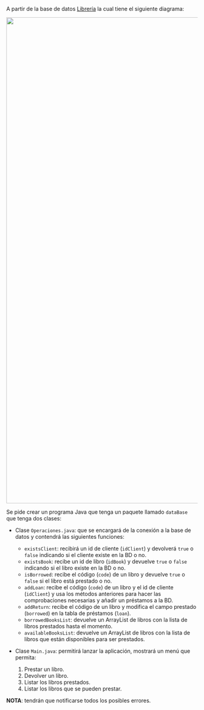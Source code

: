 <p>A partir de la base de datos <a href="/assets/files/createLibrary-15af4551186fdf0979d0991df6948f76.sql" target="_blank">Librería</a> la cual tiene el siguiente diagrama:</p>
<p><img decoding="async" loading="lazy" src="Esquema.png" width="1112" height="1276" class="img_ev3q"></p>
<p>Se pide crear un programa Java que tenga un paquete llamado <code>dataBase</code> que tenga dos clases:</p>
<ul>
<li>
<p>Clase <code>Operaciones.java</code>: que se encargará de la conexión a la base de datos y contendrá las siguientes funciones:</p>
<ul>
<li><code>existsClient</code>: recibirá un id de cliente (<code>idClient</code>) y devolverá <code>true</code> o <code>false</code> indicando si el cliente existe en la BD o no.</li>
<li><code>existsBook</code>: recibe un id de libro (<code>idBook</code>) y devuelve <code>true</code> o <code>false</code> indicando si el libro existe en la BD o no.</li>
<li><code>isBorrowed</code>: recibe el código (<code>code</code>) de un libro y devuelve <code>true</code> o <code>false</code> si el libro está prestado o no.</li>
<li><code>addLoan</code>: recibe el código (<code>code</code>) de un libro y el id de cliente  (<code>idClient</code>) y usa los métodos anteriores para hacer las comprobaciones necesarias y añadir un préstamos a la BD.</li>
<li><code>addReturn</code>: recibe el código de un libro y modifica el campo prestado (<code>borrowed</code>) en la tabla de préstamos (<code>loan</code>).</li>
<li><code>borrowedBooksList</code>: devuelve un ArrayList de libros con la lista de libros prestados hasta el momento.</li>
<li><code>availableBooksList</code>: devuelve un ArrayList de libros con la lista de libros que están disponibles para ser prestados.</li>
</ul>
</li>
<li>
<p>Clase <code>Main.java</code>: permitirá lanzar la aplicación, mostrará un menú que permita:</p>
<ol>
<li>Prestar un libro.</li>
<li>Devolver un libro.</li>
<li>Listar los libros prestados.</li>
<li>Listar los libros que se pueden prestar.</li>
</ol>
</li>
</ul>
<p><strong>NOTA</strong>: tendrán que notificarse todos los posibles errores.</p>